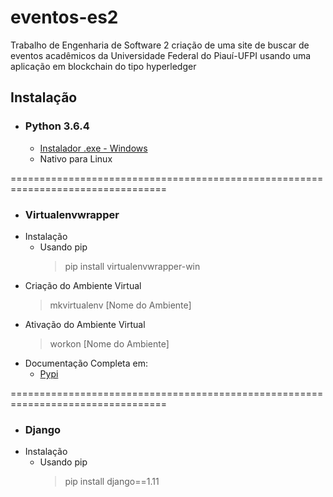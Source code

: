 # eventos-es2
Trabalho de Engenharia de Software 2 criação de uma site de buscar de eventos acadêmicos da Universidade Federal do Piauí-UFPI usando uma aplicação em blockchain do tipo hyperledger  

## Instalação
* ### Python 3.6.4
	* [Instalador .exe - Windows](https://www.python.org/ftp/python/3.6.4/python-3.6.4-amd64.exe)
	* Nativo para Linux

=================================================================================
* ### Virtualenvwrapper
* Instalação
    * Usando pip
        > pip install virtualenvwrapper-win
* Criação do Ambiente Virtual 
	>mkvirtualenv [Nome do Ambiente]
* Ativação do Ambiente Virtual 
	>workon [Nome do Ambiente]
* Documentação Completa em:
	* [Pypi](https://pypi.python.org/pypi/virtualenvwrapper-win)

=================================================================================
* ### Django
* Instalação
    * Usando pip
        > pip install django==1.11
